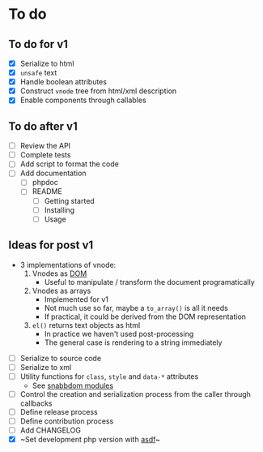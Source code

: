 # To do

## To do for v1

- [x] Serialize to html
- [x] `unsafe` text
- [x] Handle boolean attributes
- [x] Construct `vnode` tree from html/xml description
- [x] Enable components through callables

## To do after v1

- [ ] Review the API
- [ ] Complete tests
- [ ] Add script to format the code
- [ ] Add documentation
  - [ ] phpdoc
  - [ ] README
    - [ ] Getting started
    - [ ] Installing
    - [ ] Usage

## Ideas for post v1

- 3 implementations of vnode:
  1. Vnodes as [DOM](https://www.php.net/manual/en/book.dom.php)
     - Useful to manipulate / transform the document programatically
  2. Vnodes as arrays
     - Implemented for v1
     - Not much use so far, maybe a `to_array()` is all it needs
     - If practical, it could be derived from the DOM representation
  3. `el()` returns text objects as html
     - In practice we haven't used post-processing
     - The general case is rendering to a string immediately
- [ ] Serialize to source code
- [ ] Serialize to xml
- [ ] Utility functions for `class`, `style` and `data-*` attributes
  - See [snabbdom modules](https://github.com/snabbdom/snabbdom#modules-documentation)
- [ ] Control the creation and serialization process from the caller through callbacks
- [ ] Define release process
- [ ] Define contribution process
- [ ] Add CHANGELOG
- [x] ~Set development php version with [asdf](https://asdf-vm.com/)~
